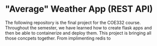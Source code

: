 # "Average" Weather App (REST API)
The following repository is the final project for the COE332 course. Throughout the semester, we have learned how to create flask
apps and then be able to containerize and deploy them. This project is bringing all those concpets together. From implimenting 
redis to 
